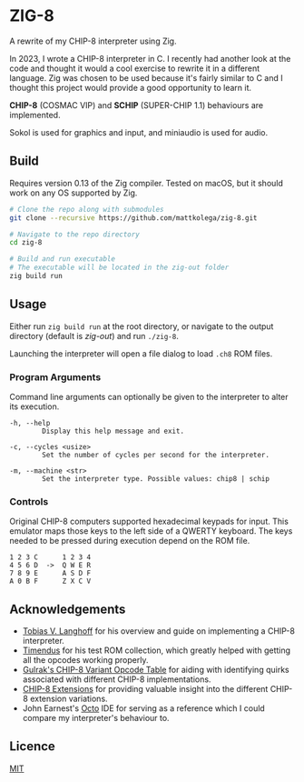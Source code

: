 # ZIG-8
A rewrite of my CHIP-8 interpreter using Zig.

In 2023, I wrote a CHIP-8 interpreter in C. I recently had another look at the code and thought it would a cool exercise to rewrite it in a different language. Zig was chosen to be used because it's fairly similar to C and I thought this project would provide a good opportunity to learn it.

**CHIP-8** (COSMAC VIP) and **SCHIP** (SUPER-CHIP 1.1) behaviours are implemented.

Sokol is used for graphics and input, and miniaudio is used for audio.

## Build
Requires version 0.13 of the Zig compiler. Tested on macOS, but it should work on any OS supported by Zig.

```bash
# Clone the repo along with submodules
git clone --recursive https://github.com/mattkolega/zig-8.git

# Navigate to the repo directory
cd zig-8

# Build and run executable
# The executable will be located in the zig-out folder
zig build run
```

## Usage
Either run `zig build run` at the root directory, or navigate to the output directory (default is *zig-out*) and run `./zig-8`.

Launching the interpreter will open a file dialog to load `.ch8` ROM files.

### Program Arguments
Command line arguments can optionally be given to the interpreter to alter its execution.

```
-h, --help
        Display this help message and exit.

-c, --cycles <usize>
        Set the number of cycles per second for the interpreter.

-m, --machine <str>
        Set the interpreter type. Possible values: chip8 | schip
```

### Controls
Original CHIP-8 computers supported hexadecimal keypads for input. This emulator maps those keys to the left side of a QWERTY keyboard.
The keys needed to be pressed during execution depend on the ROM file.

```
1 2 3 C      1 2 3 4
4 5 6 D  ->  Q W E R
7 8 9 E      A S D F
A 0 B F      Z X C V
```

## Acknowledgements
- [Tobias V. Langhoff](https://tobiasvl.github.io/blog/write-a-chip-8-emulator/) for his overview and guide on implementing a CHIP-8 interpreter.
- [Timendus](https://github.com/Timendus/chip8-test-suite) for his test ROM collection, which greatly helped with getting all the opcodes working properly.
- [Gulrak's CHIP-8 Variant Opcode Table](https://chip8.gulrak.net/) for aiding with identifying quirks associated with different CHIP-8 implementations.
- [CHIP-8 Extensions](https://chip-8.github.io/extensions/) for providing valuable insight into the different CHIP-8 extension variations.
- John Earnest's [Octo](https://johnearnest.github.io/Octo/) IDE for serving as a reference which I could compare my interpreter's behaviour to.

## Licence
[MIT](LICENSE)